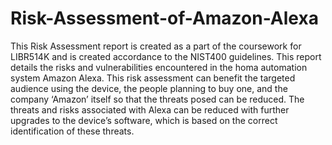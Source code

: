 # Risk-Assessment-of-Amazon-Alexa
This Risk Assessment report is created as a part of the coursework for LIBR514K and is created accordance to the NIST400 guidelines. 
This report details the risks and vulnerabilities encountered in the homa automation system Amazon Alexa.
This risk assessment can benefit the targeted audience using the device, the people planning to buy one, and the company ‘Amazon’ itself so that the threats posed can be reduced. The threats and risks associated with Alexa can be reduced with further upgrades to the device’s software, which is based on the correct identification of these threats. 
